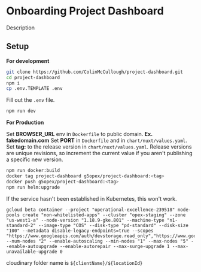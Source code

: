 # Onboarding Project Dashboard

Description

## Setup

**For development**

```bash
git clone https://github.com/ColinMcCullough/project-dashboard.git
cd project-dashboard
npm i
cp .env.TEMPLATE .env
```

Fill out the `.env` file.

```bash
npm run dev
```

**For Production**

Set **BROWSER_URL** env in `Dockerfile` to public domain. __Ex. fakedomain.com__
Set **PORT** in `Dockerfile` and in `chart/nuxt/values.yaml`.
Set **tag:** to the release version in `chart/nuxt/values.yaml`. Release versions are unique revisions, so increment the current value if you aren't publishing a specific new version.

```bash
npm run docker:build
docker tag project-dashboard g5opex/project-dashboard:<tag>
docker push g5opex/project-dashboard:<tag>
npm run helm:upgrade
```

If the service hasn't been established in Kubernetes, this won't work.

```
gcloud beta container --project "operational-excellence-239518" node-pools create "non-whitelisted-apps" --cluster "opex-staging" --zone "us-west1-a" --node-version "1.18.9-gke.801" --machine-type "n1-standard-2" --image-type "COS" --disk-type "pd-standard" --disk-size "100" --metadata disable-legacy-endpoints=true --scopes "https://www.googleapis.com/auth/devstorage.read_only","https://www.googleapis.com/auth/logging.write","https://www.googleapis.com/auth/monitoring","https://www.googleapis.com/auth/servicecontrol","https://www.googleapis.com/auth/service.management.readonly","https://www.googleapis.com/auth/trace.append" --num-nodes "2" --enable-autoscaling --min-nodes "1" --max-nodes "5" --enable-autoupgrade --enable-autorepair --max-surge-upgrade 1 --max-unavailable-upgrade 0
```


cloudinary folder name is `${clientName}/${locationId}`